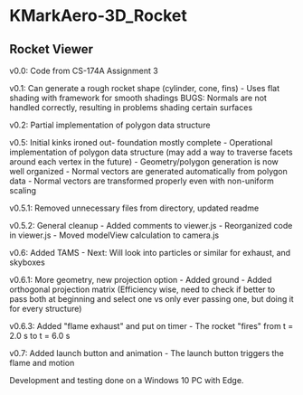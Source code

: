 # KMarkAero-3D_Rocket

Rocket Viewer
------------

v0.0: Code from CS-174A Assignment 3

v0.1: Can generate a rough rocket shape (cylinder, cone, fins)
	- Uses flat shading with framework for smooth shadings
	BUGS: Normals are not handled correctly, resulting in problems
	shading certain surfaces
	
v0.2: Partial implementation of polygon data structure

v0.5: Initial kinks ironed out- foundation mostly complete
	- Operational implementation of polygon data structure (may
	  add a way to traverse facets around each vertex in the future)
	- Geometry/polygon generation is now well organized
	- Normal vectors are generated automatically from polygon data
	- Normal vectors are transformed properly even with non-uniform 
	  scaling
	  
v0.5.1: Removed unnecessary files from directory, updated readme

v0.5.2: General cleanup
	- Added comments to viewer.js
	- Reorganized code in viewer.js
	- Moved modelView calculation to camera.js
	
v0.6: Added TAMS
	- Next: Will look into particles or similar for exhaust, and skyboxes

v0.6.1: More geometry, new projection option
	- Added ground 
	- Added orthogonal projection matrix
		(Efficiency wise, need to check if better to pass both at beginning and select one vs
		 only ever passing one, but doing it for every structure)
		 
v0.6.3: Added "flame exhaust" and put on timer
	- The rocket "fires" from t = 2.0 s to t = 6.0 s
	
v0.7: Added launch button and animation
	- The launch button triggers the flame and motion

Development and testing done on a Windows 10 PC with Edge.
